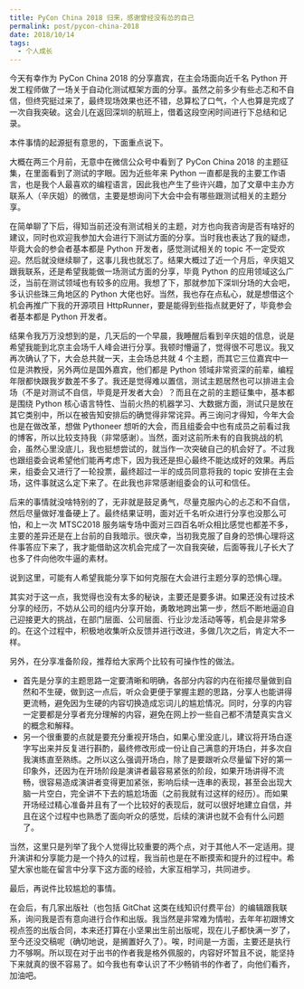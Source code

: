 ```yaml
---
title: PyCon China 2018 归来，感谢曾经没有怂的自己
permalink: post/pycon-china-2018
date: 2018/10/14
tags:
  - 个人成长
---
```



今天有幸作为 PyCon China 2018 的分享嘉宾，在主会场面向近千名 Python 开发工程师做了一场关于自动化测试框架方面的分享。虽然之前多少有些忐忑和不自信，但终究挺过来了，最终现场效果也还不错，总算松了口气，个人也算是完成了一次自我突破。这会儿在返回深圳的航班上，借着这段空闲时间进行下总结和记录。

本件事情的起源挺有意思的，下面重点说下。

大概在两三个月前，无意中在微信公众号中看到了 PyCon China 2018 的主题征集，在里面看到了测试的字眼。因为近些年来 Python 一直都是我的主要工作语言，也是我个人最喜欢的编程语言，因此我也产生了些许兴趣，加了文章中主办方联系人（辛庆姐）的微信，主要是想询问下大会中会有哪些跟测试相关的主题分享。

在简单聊了下后，得知当前还没有测试相关的主题，对方也向我咨询是否有啥好的建议，同时也欢迎我参加大会进行下测试方面的分享。当时我也表达了我的疑虑，毕竟大会的参会者基本都是 Python 开发者，感觉测试相关的 topic 不一定受欢迎。然后就没继续聊了，这事儿我也就忘了。结果大概过了近一个月后，辛庆姐又跟我联系，还是希望我能做一场测试方面的分享，毕竟 Python 的应用领域这么广泛，当前在测试领域也有较多的应用。我想了下，那就参加下深圳分场的大会吧，多认识些珠三角地区的 Python 大佬也好。当然，我也存在点私心，就是想借这个机会再推广下我的开源项目 HttpRunner，要是能得到些指点就更好了，毕竟参会者基本都是 Python 开发者。

结果令我万万没想到的是，几天后的一个早晨，我睡醒后看到辛庆姐的信息，说是希望我能到北京主会场千人峰会进行分享。我顿时懵逼了，觉得很不可思议。我又再次确认了下，大会总共就一天，主会场总共就 4 个主题，而其它三位嘉宾中一位是洪教授，另外两位是国外嘉宾，他们都是 Python 领域非常资深的前辈，编程年限都快跟我岁数差不多了。我还是觉得难以置信，测试主题居然也可以排进主会场（不是对测试不自信，毕竟是开发者大会）？而且在之前的主题征集中，基本都是围绕 Python 核心语言特性、当前火热的机器学习、大数据方面，测试只是放在其它类别中，所以在被告知安排后的确觉得非常诧异。再三询问才得知，今年大会也是在做改革，想做 Pythoneer 想听的大会，而且组委会中也有成员之前看过我的博客，所以比较支持我（非常感谢）。当然，面对这前所未有的自我挑战的机会，虽然心里没底儿，我也挺想尝试的，就当作一次突破自己的机会好了。不过我也跟组委会说希望他们能再考虑下，因为我还是担心最终不能达成好的效果。再后来，组委会又进行了一轮投票，最终超过一半的成员同意将我的 topic 安排在主会场，这件事就这么定下来了。在此我也非常感谢组委会的认可和信任。

后来的事情就没啥特别的了，无非就是鼓足勇气，尽量克服内心的忐忑和不自信，然后尽量做好准备硬上了。最终结果证明，面对近千名听众进行分享也没那么可怕，和上一次 MTSC2018 服务端专场中面对三四百名听众相比感觉也都差不多，主要的差异还是在上台前的自我暗示。很庆幸，当初我克服了自身的恐惧心理将这件事答应下来了，我才能借助这次机会完成了一次自我突破，后面等我儿子长大了也多了件向他吹牛逼的素材。

说到这里，可能有人希望我能分享下如何克服在大会进行主题分享的恐惧心理。

其实对于这一点，我觉得也没有太多的秘诀，主要还是要多讲。如果还没有过技术分享的经历，不妨从公司的组内分享开始，勇敢地跨出第一步，然后不断地逼迫自己迎接更大的挑战，在部门层面、公司层面、行业沙龙活动等等，机会是非常多的。在这个过程中，积极地收集听众反馈并进行改进，多做几次之后，肯定大不一样。

另外，在分享准备阶段，推荐给大家两个比较有可操作性的做法。

- 首先是分享的主题思路一定要清晰和明确，各部分内容的内在衔接尽量做到自然和不生硬，做到这一点后，听众会更便于掌握主题的思路，分享人也能讲得更流畅，避免因为生硬的内容切换造成忘词儿的尴尬情况。同时，分享的内容一定要都是分享者充分理解的内容，避免在网上抄一些自己都不清楚真实含义的概念和解释。
- 另一个很重要的点就是要充分重视开场白，如果心里没底儿，建议将开场白逐字写出来并反复进行斟酌，最终修改形成一份让自己满意的开场白，并多次自我演练直至熟练。之所以这么强调开场白，除了是要跟听众尽量留下好的第一印象外，还因为在开场阶段是演讲者最容易紧张的阶段，如果开场讲得不流畅，很容易造成演讲者变得更加紧张，影响后续一连串的表现，甚至会出现大脑一片空白，完全讲不下去的尴尬场面（之前我就有过这样的经历）。而如果开场经过精心准备并且有了一个比较好的表现后，就可以很好地建立自信，并且在这个过程中也熟悉了面向听众的感觉，后续的演讲也就不会有什么问题了。

当然，这里只是列举了我个人觉得比较重要的两个点，对于其他人不一定适用。提升演讲和分享能力是一个持久的过程，我当前也是在不断摸索和提升的过程中。希望大家也能在留言中分享下这方面的经验，大家互相学习，共同进步。

最后，再说件比较尴尬的事情。

在会后，有几家出版社（也包括 GitChat 这类在线知识付费平台）的编辑跟我联系，询问我是否有意向进行合作和出版。我当然是非常难为情啦，去年年初跟博文视点签的出版合同，本来还打算在小坚果出生前出版呢，现在儿子都快满一岁了，至今还没交稿呢（确切地说，是搁置好久了）。唉，时间是一方面，主要还是执行力不够啊。所以现在对于出书的作者我是格外佩服的，内容好坏暂且不说，能坚持下来就真的很不容易了。如今我也有幸认识了不少畅销书的作者了，向他们看齐，加油吧。
